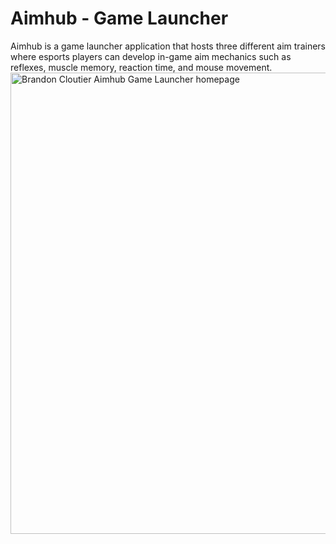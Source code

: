 <h1>Aimhub - Game Launcher</h1>
Aimhub is a game launcher application that hosts three different aim trainers where esports players can develop in-game aim mechanics such as reflexes, muscle memory, reaction time, and mouse movement.
<img src="/codyenokida/Aimhub/raw/main/git-img/AimhubScreenshot.png" alt="Brandon Cloutier Aimhub Game Launcher homepage" width="738" style="max-width: 100%;">
